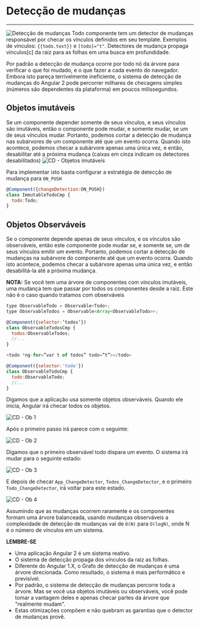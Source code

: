 # Detecção de mudanças
-----------------------------------

![Detecção de mudanças](http://36.media.tumblr.com/70d4551eef20b55b195c3232bf3d4e1b/tumblr_njb2puhhEa1qc0howo2_1280.png)
Todo componente tem um detector de mudanças responsável por checar os vínculos definidos em seu template. Exemplos de vínculos: `{{todo.text}}` e `[todo]="t"`. Detectores de mudança propaga vínculos[c] da raiz para as folhas em uma busca em profundidade.

Por padrão a detecção de mudança ocorre por todo nó da árvore para verificar o que foi mudado, e o que fazer a cada evento do navegador. Embora isto pareça terrivelmente ineficiente, o sistema de detecção de mudanças do Angular 2 pode percorrer milhares de checagens simples (números são dependentes da plataforma) em poucos milissegundos.

## Objetos imutáveis
Se um componente depender somente de seus vínculos, e seus vínculos são imutáveis, então o componente pode mudar, e somente mudar, se um de seus vínculos mudar. Portanto, podemos cortar a detecção de mudança nas subárvores de um componente até que um evento ocorra. Quando isto acontece, podemos checar a subárvore apenas uma única vez, e então, desabilitar até a próxima mudança (caixas em cinza indicam os detectores desabilitados)
![CD - Objetos imutáveis](http://40.media.tumblr.com/0f43874fd6b8967f777ac9384122b589/tumblr_njb2puhhEa1qc0howo4_1280.png)

Para implementar isto basta configurar a estratégia de detecção de mudança para `ON_PUSH`

``` javascript
@Component({changeDetection:ON_PUSH})
class ImmutableTodoCmp {
  todo:Todo;
}
```

## Objetos Observáveis
Se o componente depende apenas de seus vínculos, e os vínculos são observáveis, então este componente pode mudar se, e somente se, um de seus vínculos emitir um evento. Portanto, podemos cortar a detecção de mudanças na subárvore do componente até que um evento ocorra. Quando isto acontece, podemos checar a subárvore apenas uma única vez, e então desabilitá-la até a próxima mudança.

**NOTA:** Se você tem uma árvore de componentes com vínculos imutáveis, uma mudança tem que passar por todos os componentes desde a raiz. Este não é o caso quando tratamos com observáveis

``` javascript
type ObservableTodo = Observable<Todo>;
type ObservableTodos = Observable<Array<ObservableTodo>>;

@Component({selector:’todos’})
class ObservableTodosCmp {
  todos:ObservableTodos;
  //...
}
```

``` javascript
<todo *ng-for=”var t of todos” todo=”t”></todo>
```

``` javascript
@Component({selector:'todo'})
class ObservableTodoCmp {
  todo:ObservableTodo;
  //...
}
```

Digamos que a aplicação usa somente objetos observáveis. Quando ele inicia, Angular irá checar todos os objetos.

![CD - Ob 1](http://40.media.tumblr.com/b9a743a15d23c3db9f910f4c7566b928/tumblr_njb2puhhEa1qc0howo5_1280.png)

Após o primeiro passo irá parece com o seguinte:

![CD - Ob 2](http://40.media.tumblr.com/5f4ba2e53fb3de05f9c199199f4aae77/tumblr_njb2puhhEa1qc0howo6_1280.png)

Digamos que o primeiro observável todo dispara um evento. O sistema irá mudar para o seguinte estado:

![CD - Ob 3](http://40.media.tumblr.com/cb54aedb3479e1b0578ae2c6c8c7ccc2/tumblr_njb2puhhEa1qc0howo7_1280.png)

E depois de checar `App_ChangeDetector`, `Todos_ChangeDetector`, e o primeiro `Todo_ChangeDetector`, irá voltar para este estado.

![CD - Ob 4](http://40.media.tumblr.com/5f4ba2e53fb3de05f9c199199f4aae77/tumblr_njb2puhhEa1qc0howo6_1280.png)

Assumindo que as mudanças ocorrem raramente e os componentes formam uma árvore balanceada, usando mudanças observáveis a complexidade de detecção de mudanças vai de `O(N)` para `O(logN)`, onde N é o número de vínculos em um sistema.

**LEMBRE-SE**
- Uma aplicação Angular 2 é um sistema reativo.
- O sistema de detecção propaga dos vínculos da raiz as folhas.
- Diferente do Angular 1.X, o Grafo de detecção de mudanças é uma árvore direcionada. Como resultado, o sistema é mais performático e previsível.
- Por padrão, o sistema de detecção de mudanças percorre toda a árvore. Mas se você usa objetos imutáveis ou observáveis, você pode tomar a vantagem deles e apenas checar partes da árvore que "realmente mudam".
- Estas otimizações compõem e não quebram as garantias que o detector de mudanças provê.
